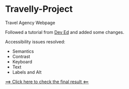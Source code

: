 # Travelly-Project

 Travel Agency Webpage 
 
 Followed a tutorial from 
 [Dev Ed](https://www.youtube.com/channel/UClb90NQQcskPUGDIXsQEz5Q) and added some changes.
 
 
 Accessibility issues resolved: 
 - Semantics
 - Contrast
 - Keyboard
 - Text
 - Labels and Alt
 
 [==> Click here to check the final result <==](https://senseilein.github.io/Travelly-Project/)
